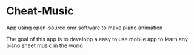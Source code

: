 # Cheat-Music
App using open-source omr software to make piano animation


The goal of this app is to developp a easy to use mobile app to learn any piano sheet music in the world
